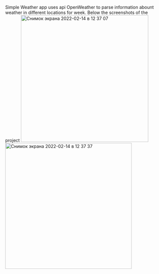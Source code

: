 Simple Weather app uses api OpenWeather to parse information abount weather in different locations for week. 
Below the screenshots of the project
<img width="406" alt="Снимок экрана 2022-02-14 в 12 37 07" src="https://user-images.githubusercontent.com/90250389/153812929-3aa7608f-45b8-47e2-8714-4108496f0bbf.png">
<img width="403" alt="Снимок экрана 2022-02-14 в 12 37 37" src="https://user-images.githubusercontent.com/90250389/153812935-54ad309b-ddd2-4f17-bdb6-5a044ef0031d.png">
